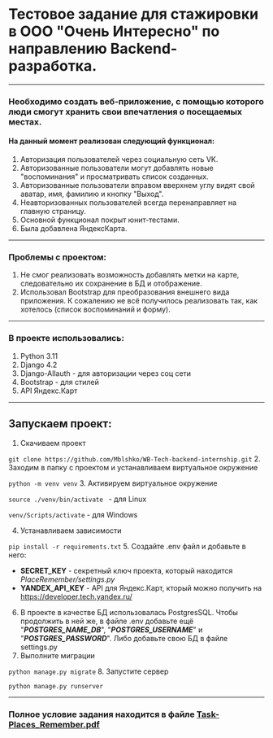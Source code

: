 # Тестовое задание для стажировки в ООО "Очень Интересно" по направлению Backend-разработка.

---
### Необходимо создать веб-приложение, с помощью которого люди смогут хранить свои впечатления о посещаемых местах.
#### На данный момент реализован следующий функционал:
1. Авторизация пользователей через социальную сеть VK.
2. Авторизованные пользователи могут добавлять новые "воспоминания" и просматривать список созданных.
3. Авторизованные пользователи вправом вверхнем углу видят свой аватар, имя, фамилию и кнопку "Выход".
4. Неавторизованных пользователей всегда перенаправляет на главную страницу.
5. Основной функционал покрыт юнит-тестами.
6. Была добавлена ЯндексКарта.
---
### Проблемы с проектом:
1. Не смог реализовать возможность добавлять метки на карте, следовательно их сохранение в БД и отображение.
2. Использовал Bootstrap для преобразования внешнего вида приложения. К сожалению не всё получилось реализовать так, как хотелось (список воспоминаний и форму).
---
### В проекте использовались:
1. Python 3.11
2. Django 4.2
3. Django-Allauth - для авторизации через соц сети
4. Bootstrap - для стилей
5. API Яндекс.Карт
---
## Запускаем проект:
1. Скачиваем проект

`git clone https://github.com/Mblshko/WB-Tech-backend-internship.git`
2. Заходим в папку с проектом и устанавливаем виртуальное окружение

`python -m venv venv`
3. Активируем виртуальное окружение

`source ./venv/bin/activate ` - для Linux

`venv/Scripts/activate` - для Windows

4. Устанавливаем зависимости

`pip install -r requirements.txt`
5. Создайте .env файл и добавьте в него:
- **SECRET_KEY** - секретный ключ проекта, который находится _PlaceRemember/settings.py_
- **YANDEX_API_KEY** - API для Яндекс.Карт, кторый можно получить на https://developer.tech.yandex.ru/
6. В проекте в качестве БД использовалась PostgresSQL. Чтобы продолжить в ней же, в файле .env добавьте ещё "_**POSTGRES_NAME_DB**_", "_**POSTGRES_USERNAME**_" и "_**POSTGRES_PASSWORD**_". Либо добавьте свою БД в файле settings.py
7. Выполните миграции

`python manage.py migrate`
8. Запустите сервер

`python manage.py runserver`

---
### Полное условие задания находится в файле [Task-Places_Remember.pdf](https://github.com/Mblshko/Task-Places-Remember/blob/master/Task-Places_Remember.pdf)
